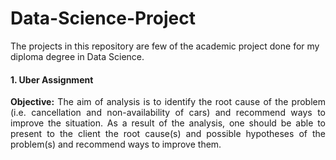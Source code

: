 # Data-Science-Project
The projects in this repository are few of the academic project done for my diploma degree in Data Science. <br>
#### 1. Uber Assignment <br>
<p align="justify"> <b>Objective:</b> The aim of analysis is to identify the root cause of the problem (i.e. cancellation and non-availability of cars) and recommend ways to improve the situation. As a result of the analysis, one should be able to present to the client the root cause(s) and possible hypotheses of the problem(s) and recommend ways to improve them. </p>
